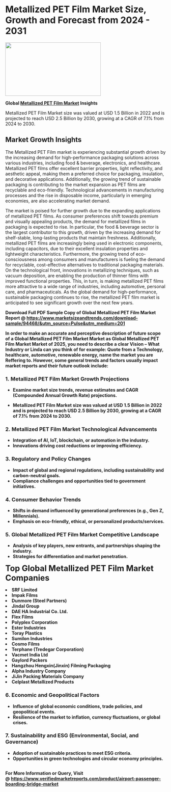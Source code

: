 <H1>Metallized PET Film Market Size, Growth and Forecast from 2024 - 2031</H1><img class="aligncenter size-medium wp-image-584254" src="https://thirdeyenews.in/wp-content/uploads/2024/09/Global-Market-Research-300x168.jpeg" alt="" width="300" height="168" /><p><strong>Global&nbsp;<a href="https://www.marketsizeandtrends.com/download-sample/94468/&amp;utm_source=Pulse&amp;utm_medium=201">Metallized PET Film Market</a> Insights</strong></p><p>Metallized PET Film Market size was valued at USD 1.5 Billion in 2022 and is projected to reach USD 2.5 Billion by 2030, growing at a CAGR of 7.1% from 2024 to 2030.</p><p><h2>Market Growth Insights</h2> <p>The Metallized PET Film market is experiencing substantial growth driven by the increasing demand for high-performance packaging solutions across various industries, including food & beverage, electronics, and healthcare. Metallized PET films offer excellent barrier properties, light reflectivity, and aesthetic appeal, making them a preferred choice for packaging, insulation, and decorative applications. Additionally, the growing trend of sustainable packaging is contributing to the market expansion as PET films are recyclable and eco-friendly. Technological advancements in manufacturing processes and the rise in disposable income, particularly in emerging economies, are also accelerating market demand.</p> <p><strong></strong></p> <p>The market is poised for further growth due to the expanding applications of metallized PET films. As consumer preferences shift towards premium and visually appealing products, the demand for metallized films in packaging is expected to rise. In particular, the food & beverage sector is the largest contributor to this growth, driven by the increasing demand for shelf-stable, long-lasting products that maintain freshness. Additionally, metallized PET films are increasingly being used in electronic components, including capacitors, due to their excellent insulation properties and lightweight characteristics. Furthermore, the growing trend of eco-consciousness among consumers and manufacturers is fueling the demand for recyclable, cost-effective alternatives to traditional packaging materials. On the technological front, innovations in metallizing techniques, such as vacuum deposition, are enabling the production of thinner films with improved functional properties. This, in turn, is making metallized PET films more attractive to a wide range of industries, including automotive, personal care, and pharmaceuticals. As the global demand for high-performance, sustainable packaging continues to rise, the metallized PET film market is anticipated to see significant growth over the next few years. <p><strong></p><p><span class=""><strong>Download Full PDF Sample Copy of Global Metallized PET Film Market Report</strong> @ <a href="https://www.marketsizeandtrends.com/download-sample/94468/&amp;utm_source=Pulse&amp;utm_medium=201" target="_blank">https://www.marketsizeandtrends.com/download-sample/94468/&amp;utm_source=Pulse&amp;utm_medium=201</a></span></p><p>In order to make an accurate and perceptive description of future scope of a Global&nbsp;Metallized PET Film Market Market as Global&nbsp;Metallized PET Film Market Market of 2025, you need to describe a clear Vision &ndash; What Industry or Linda can you think of for example: Quote from a Technology, healthcare, automotive, renewable energy, name the market you are Reffering to. However, some general trends and factors usually impact market reports and their future outlook include:</p><h3>1.&nbsp;<strong>Metallized PET Film Market Growth Projections</strong></h3><ul><li>Examine market size trends, revenue estimates and CAGR (Compounded Annual Growth Rate) projections.</li><li><p>Metallized PET Film Market size was valued at USD 1.5 Billion in 2022 and is projected to reach USD 2.5 Billion by 2030, growing at a CAGR of 7.1% from 2024 to 2030.</p></li></ul><h3>2.&nbsp;<strong>Metallized PET Film Market Technological Advancements</strong></h3><ul><li>Integration of AI, IoT, blockchain, or automation in the industry.</li><li>Innovations driving cost reductions or improving efficiency.</li></ul><h3>3.&nbsp;<strong>Regulatory and Policy Changes</strong></h3><ul><li>Impact of global and regional regulations, including sustainability and carbon-neutral goals.</li><li>Compliance challenges and opportunities tied to government initiatives.</li></ul><h3>4.&nbsp;<strong>Consumer Behavior Trends</strong></h3><ul><li>Shifts in demand influenced by generational preferences (e.g., Gen Z, Millennials).</li><li>Emphasis on eco-friendly, ethical, or personalized products/services.</li></ul><h3>5.&nbsp;<strong>Global Metallized PET Film Market Competitive Landscape</strong></h3><ul><li>Analysis of key players, new entrants, and partnerships shaping the industry.</li><li>Strategies for differentiation and market penetration.</li></ul><p data-pm-slice="1 1 []"><span style="color: inherit; font-family: inherit; font-size: 25px;">Top Global Metallized PET Film Market Companies</span></p><div class="" data-test-id=""><p><li>SRF Limited</li><li> Impak Films</li><li> Dunmore (Steel Partners)</li><li> Jindal Group</li><li> DAE HA Industrial Co. Ltd.</li><li> Flex Films</li><li> Polyplex Corporation</li><li> Ester Industries</li><li> Toray Plastics</li><li> Sumilon Industries</li><li> Cosmo Films</li><li> Terphane (Tredegar Corporation)</li><li> Vacmet India Ltd</li><li> Gaylord Packers</li><li> Hangzhou Hengxin(Jinxin) Filming Packaging</li><li> Alpha Industry Company</li><li> JiJin Packing Materials Company</li><li> Celplast Metallized Products</li></p></div><h3>6.&nbsp;<strong>Economic and Geopolitical Factors</strong></h3><ul><li>Influence of global economic conditions, trade policies, and geopolitical events.</li><li>Resilience of the market to inflation, currency fluctuations, or global crises.</li></ul><h3>7.&nbsp;<strong>Sustainability and ESG (Environmental, Social, and Governance)</strong></h3><ul><li>Adoption of sustainable practices to meet ESG criteria.</li><li>Opportunities in green technologies and circular economy principles.</li></ul><h2><strong style="font-size: 14px;">For More Information or Query, Visit @&nbsp;</strong><a style="background-color: #ffffff; font-size: 14px;" href="https://www.marketsizeandtrends.com/report/metallized-pet-film-market/" target="_blank">https://www.verifiedmarketreports.com/product/airport-passenger-boarding-bridge-market</a></h2>